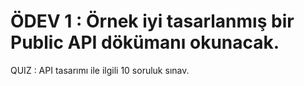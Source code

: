 # ÖDEV 1 : Örnek iyi tasarlanmış bir Public API dökümanı okunacak.

QUIZ : API tasarımı ile ilgili 10 soruluk sınav.
